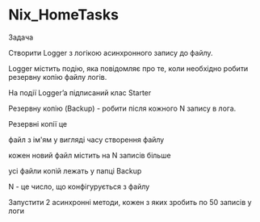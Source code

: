 # Nix_HomeTasks

Задача 


Створити Logger з логікою асинхронного запису до файлу.

Logger містить подію, яка повідомляє про те, коли необхідно робити резервну копію файлу логів.

На події Logger’a підписаний клас Starter

Резервну копію (Backup) - робити після кожного N запису в лога.

Резервні копії це 

файл з ім'ям у вигляді часу створення файлу

кожен новий файл містить на N записів більше

усі файли копій лежать у папці Backup

N - це число, що конфігурується з файлу

Запустити 2 асинхронні методи, кожен з яких зробить по 50 записів у логи
